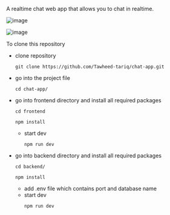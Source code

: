 A realtime chat web app that allows you to chat in realtime.

![image](https://github.com/Tawheed-tariq/chat-app/assets/143424182/fc445a61-9de7-494a-9678-e5bc12721ce9)


![image](https://github.com/Tawheed-tariq/chat-app/assets/143424182/051c6fd5-d4fb-44e4-ae5a-15e2e1e7f718)



To clone this repository
- clone repository
  ```
  git clone https://github.com/Tawheed-tariq/chat-app.git
  ```
- go into the project file
  ```
  cd chat-app/
  ```

- go into frontend directory and install all required packages
  ```
  cd frontend
  ```
  
  
  ```
  npm install
  ```
  - start dev
    ```
    npm run dev
    ```

- go into backend directory and install all required packages
  ```
  cd backend/
  ```

  ```
  npm install
  ```
  - add .env file which contains port and database name
  - start dev
    ```
    npm run dev
    ```
